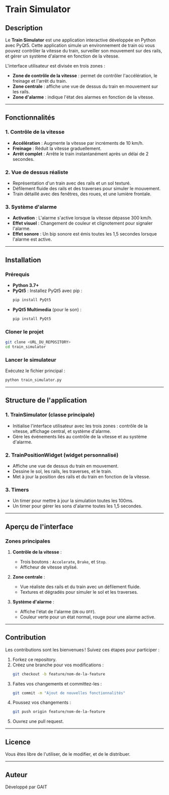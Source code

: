 # Train Simulator

## Description
Le **Train Simulator** est une application interactive développée en Python avec PyQt5. Cette application simule un environnement de train où vous pouvez contrôler la vitesse du train, surveiller son mouvement sur des rails, et gérer un système d'alarme en fonction de la vitesse.

L'interface utilisateur est divisée en trois zones :
- **Zone de contrôle de la vitesse** : permet de contrôler l'accélération, le freinage et l'arrêt du train.
- **Zone centrale** : affiche une vue de dessus du train en mouvement sur les rails.
- **Zone d'alarme** : indique l'état des alarmes en fonction de la vitesse.

---

## Fonctionnalités
### 1. Contrôle de la vitesse
- **Accélération** : Augmente la vitesse par incréments de 10 km/h.
- **Freinage** : Réduit la vitesse graduellement.
- **Arrêt complet** : Arrête le train instantanément après un délai de 2 secondes.

### 2. Vue de dessus réaliste
- Représentation d'un train avec des rails et un sol texturé.
- Défilement fluide des rails et des traverses pour simuler le mouvement.
- Train détaillé avec des fenêtres, des roues, et une lumière frontale.

### 3. Système d'alarme
- **Activation** : L'alarme s'active lorsque la vitesse dépasse 300 km/h.
- **Effet visuel** : Changement de couleur et clignotement pour signaler l'alarme.
- **Effet sonore** : Un bip sonore est émis toutes les 1,5 secondes lorsque l'alarme est active.

---

## Installation
### Prérequis
- **Python 3.7+**
- **PyQt5** :
  Installez PyQt5 avec pip :
  ```bash
  pip install PyQt5
  ```
- **PyQt5 Multimedia** (pour le son) :
  ```bash
  pip install PyQt5
  ```

### Cloner le projet
```bash
git clone <URL_DU_REPOSITORY>
cd train_simulator
```

### Lancer le simulateur
Exécutez le fichier principal :
```bash
python train_simulator.py
```

---

## Structure de l'application
### 1. **TrainSimulator** (classe principale)
- Initialise l'interface utilisateur avec les trois zones : contrôle de la vitesse, affichage central, et système d'alarme.
- Gère les événements liés au contrôle de la vitesse et au système d'alarme.

### 2. **TrainPositionWidget** (widget personnalisé)
- Affiche une vue de dessus du train en mouvement.
- Dessine le sol, les rails, les traverses, et le train.
- Met à jour la position des rails et du train en fonction de la vitesse.

### 3. **Timers**
- Un timer pour mettre à jour la simulation toutes les 100ms.
- Un timer pour gérer les sons d'alarme toutes les 1,5 secondes.

---

## Aperçu de l'interface
### Zones principales
1. **Contrôle de la vitesse** :
   - Trois boutons : `Accelerate`, `Brake`, et `Stop`.
   - Afficheur de vitesse stylisé.

2. **Zone centrale** :
   - Vue réaliste des rails et du train avec un défilement fluide.
   - Textures et dégradés pour simuler le sol et les traverses.

3. **Système d'alarme** :
   - Affiche l'état de l'alarme (`ON` ou `OFF`).
   - Couleur verte pour un état normal, rouge pour une alarme active.

---

## Contribution
Les contributions sont les bienvenues ! Suivez ces étapes pour participer :
1. Forkez ce repository.
2. Créez une branche pour vos modifications :
   ```bash
   git checkout -b feature/nom-de-la-feature
   ```
3. Faites vos changements et committez-les :
   ```bash
   git commit -m "Ajout de nouvelles fonctionnalités"
   ```
4. Poussez vos changements :
   ```bash
   git push origin feature/nom-de-la-feature
   ```
5. Ouvrez une pull request.

---

## Licence
Vous êtes libre de l'utiliser, de le modifier, et de le distribuer.

---

## Auteur
Développé par GAIT 